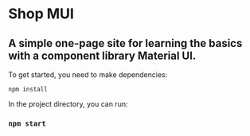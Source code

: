 # Shop MUI

## A simple one-page site for learning the basics with a component library Material UI.

To get started, you need to make dependencies: 

```
npm install
```


In the project directory, you can run:

### `npm start`


